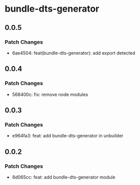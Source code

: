 # bundle-dts-generator

## 0.0.5

### Patch Changes

- 6ae4504: feat(bundle-dts-generator): add export detected

## 0.0.4

### Patch Changes

- 568400c: fix: remove node modules

## 0.0.3

### Patch Changes

- e964fa3: feat: add bundle-dts-generator in unbuilder

## 0.0.2

### Patch Changes

- 8d065cc: feat: add bundle-dts-generator module
